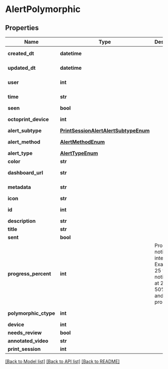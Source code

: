 # AlertPolymorphic

## Properties
Name | Type | Description | Notes
------------ | ------------- | ------------- | -------------
**created_dt** | **datetime** |  | [optional] [readonly] 
**updated_dt** | **datetime** |  | [optional] [readonly] 
**user** | **int** |  | [optional] [readonly] 
**time** | **str** |  | [optional] [readonly] 
**seen** | **bool** |  | [optional] 
**octoprint_device** | **int** |  | [optional] [readonly] 
**alert_subtype** | [**PrintSessionAlertAlertSubtypeEnum**](PrintSessionAlertAlertSubtypeEnum.md) |  | 
**alert_method** | [**AlertMethodEnum**](AlertMethodEnum.md) |  | [optional] [readonly] 
**alert_type** | [**AlertTypeEnum**](AlertTypeEnum.md) |  | [readonly] 
**color** | **str** |  | 
**dashboard_url** | **str** |  | [optional] [readonly] 
**metadata** | **str** |  | [optional] [readonly] 
**icon** | **str** |  | 
**id** | **int** |  | [optional] [readonly] 
**description** | **str** |  | 
**title** | **str** |  | 
**sent** | **bool** |  | [optional] 
**progress_percent** | **int** | Progress notification interval. Example: 25 will notify you at 25%, 50%, 75%, and 100% progress | [optional] 
**polymorphic_ctype** | **int** |  | [optional] [readonly] 
**device** | **int** |  | 
**needs_review** | **bool** |  | [optional] 
**annotated_video** | **str** |  | 
**print_session** | **int** |  | 

[[Back to Model list]](../README.md#documentation-for-models) [[Back to API list]](../README.md#documentation-for-api-endpoints) [[Back to README]](../README.md)


